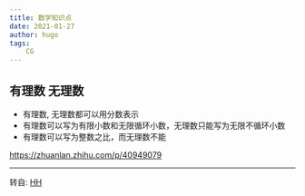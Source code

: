 ```yaml
---
title: 数学知识点
date: 2021-01-27
author: hugo
tags:
    CG
---
```


## 有理数 无理数

* 有理数, 无理数都可以用分数表示
* 有理数可以写为有限小数和无限循环小数，无理数只能写为无限不循环小数
* 有理数可以写为整数之比，而无理数不能

https://zhuanlan.zhihu.com/p/40949079

---
转自: [HH](http://www.hugohuang.xyz/)
